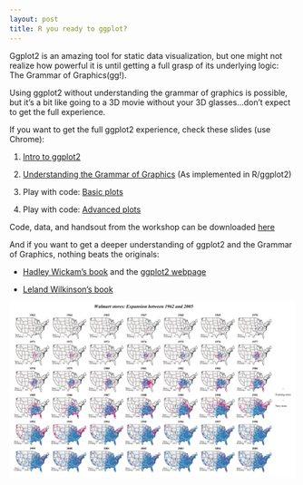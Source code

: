 ```yaml
---
layout: post
title: R you ready to ggplot?
---
```


Ggplot2 is an amazing tool for static data visualization, but one might not realize how powerful it is until getting a full grasp of its underlying logic: The Grammar of Graphics(gg!).

Using ggplot2 without understanding the grammar of graphics is possible, but it’s a bit like going to a 3D movie without your 3D glasses…don’t expect to get the full experience.

If you want to get the full ggplot2 experience, check these slides (use Chrome):

1. [Intro to ggplot2](http://tonyfujs.github.io/ggplot_post/00_gg_intro/#/)

2. [Understanding the Grammar of Graphics](http://tonyfujs.github.io/ggplot_post/01_gg_theory/#/) (As implemented in R/ggplot2)

3. Play with code: [Basic plots](http://tonyfujs.github.io/ggplot_post/02_gg_basic/#/)

4. Play with code: [Advanced plots](http://tonyfujs.github.io/ggplot_post/03_gg_advanced/#/)      


Code, data, and handsout from the workshop can be downloaded [here](https://github.com/tonyfujs/ggplot_workshop/archive/master.zip)     


And if you want to get a deeper understanding of ggplot2 and the Grammar of Graphics, nothing beats the originals:

* [Hadley Wickam’s book](http://www.amazon.com/ggplot2-Elegant-Graphics-Data-Analysis/dp/0387981403/ref=sr_1_1?s=books&ie=UTF8&qid=1402609663&sr=1-1&keywords=hadley+wickham) and the [ggplot2 webpage](http://ggplot2.org/)

* [Leland Wilkinson’s book](http://www.amazon.com/Grammar-Graphics-Statistics-Computing/dp/0387245448)

![](images/map_small.png)